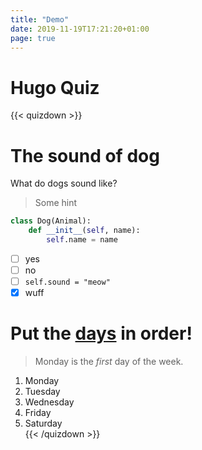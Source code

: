 ```yaml
---
title: "Demo"
date: 2019-11-19T17:21:20+01:00
page: true
---
```


# Hugo Quiz

{{< quizdown >}}
# The sound of dog

What do dogs sound like?

> Some hint

```python
class Dog(Animal):
    def __init__(self, name):
        self.name = name
```

- [ ] yes
- [ ] no
- [ ] `self.sound = "meow"`
- [x] wuff

# Put the [days](https://en.wikipedia.org/wiki/Day) in order!

> Monday is the *first* day of the week.

1. Monday
2. Tuesday
3. Wednesday
4. Friday
5. Saturday  
{{< /quizdown >}}
